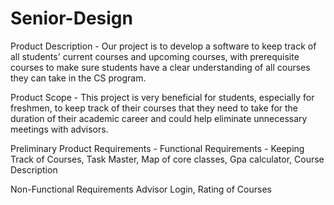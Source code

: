 # Senior-Design
Product Description - 
Our project is to develop a software to keep track of all students' current courses and upcoming courses, with prerequisite courses to make sure students have a clear understanding of all courses they can take in the CS program. 

Product Scope -
This project is very beneficial for students, especially for freshmen, to keep track of their courses that they need to take for the duration of their academic career and could help eliminate unnecessary meetings with advisors.

Preliminary Product Requirements -
Functional Requirements -
Keeping Track of Courses,
Task Master, 
Map of core classes,
Gpa calculator,
Course Description

Non-Functional Requirements
Advisor Login,
Rating of Courses

